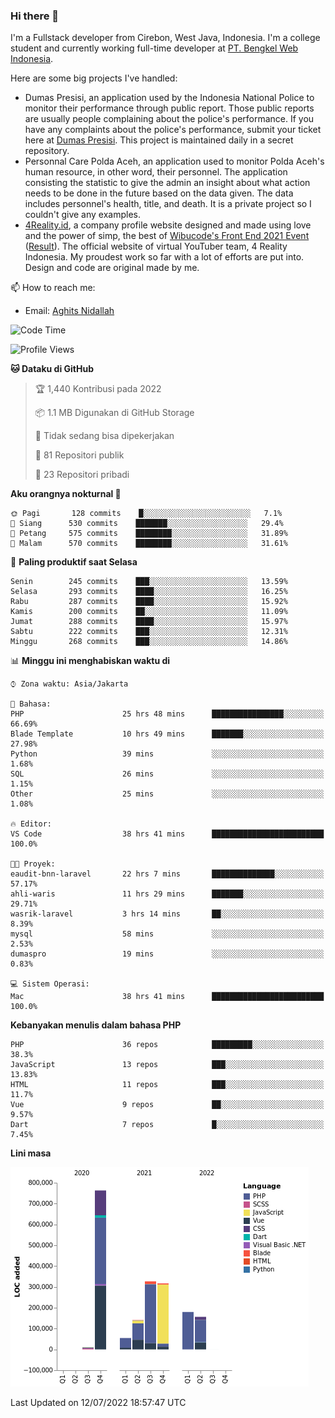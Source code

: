 ### Hi there 👋
I'm a Fullstack developer from Cirebon, West Java, Indonesia. I'm a college student and currently working full-time developer at [PT. Bengkel Web Indonesia](https://github.com/PT-Bengkel-Web-Indonesia).

Here are some big projects I've handled:
- Dumas Presisi, an application used by the Indonesia National Police to monitor their performance through public report. Those public reports are usually people complaining about the police's performance. If you have any complaints about the police's performance, submit your ticket here at [Dumas Presisi](https://dumaspresisi.polri.go.id/dumaspro). This project is maintained daily in a secret repository.
- Personnal Care Polda Aceh, an application used to monitor Polda Aceh's human resource, in other word, their personnel. The application consisting the statistic to give the admin an insight about what action needs to be done in the future based on the data given. The data includes personnel's health, title, and death. It is a private project so I couldn't give any examples.
- [4Reality.id](https://4reality.id), a company profile website designed and made using love and the power of simp, the best of [Wibucode's Front End 2021 Event](https://github.com/wibucode02/submision-event-frontend-2021) ([Result](https://github.com/wibucode02/top-5-pemenang-event-front-end-wibucode-2021)). The official website of virtual YouTuber team, 4 Reality Indonesia. My proudest work so far with a lot of efforts are put into. Design and code are original made by me.

📫 How to reach me:
- Email: [Aghits Nidallah](mailto:yourlovelydev@gmail.com)

<!--START_SECTION:waka-->
![Code Time](http://img.shields.io/badge/Code%20Time-0%20secs-blue)

![Profile Views](http://img.shields.io/badge/Profil%20dilihat-11-blue)

**🐱 Dataku di GitHub** 

> 🏆 1,440 Kontribusi pada 2022
 > 
> 📦 1.1 MB Digunakan di GitHub Storage 
 > 
> 🚫 Tidak sedang bisa dipekerjakan
 > 
> 📜 81 Repositori publik 
 > 
> 🔑 23 Repositori pribadi  
 > 
**Aku orangnya nokturnal 🦉** 

```text
🌞 Pagi       128 commits    █░░░░░░░░░░░░░░░░░░░░░░░░   7.1% 
🌆 Siang      530 commits    ███████░░░░░░░░░░░░░░░░░░   29.4% 
🌃 Petang     575 commits    ████████░░░░░░░░░░░░░░░░░   31.89% 
🌙 Malam      570 commits    ████████░░░░░░░░░░░░░░░░░   31.61%

```
📅 **Paling produktif saat Selasa** 

```text
Senin        245 commits    ███░░░░░░░░░░░░░░░░░░░░░░   13.59% 
Selasa       293 commits    ████░░░░░░░░░░░░░░░░░░░░░   16.25% 
Rabu         287 commits    ████░░░░░░░░░░░░░░░░░░░░░   15.92% 
Kamis        200 commits    ██░░░░░░░░░░░░░░░░░░░░░░░   11.09% 
Jumat        288 commits    ████░░░░░░░░░░░░░░░░░░░░░   15.97% 
Sabtu        222 commits    ███░░░░░░░░░░░░░░░░░░░░░░   12.31% 
Minggu       268 commits    ███░░░░░░░░░░░░░░░░░░░░░░   14.86%

```


📊 **Minggu ini menghabiskan waktu di** 

```text
⌚︎ Zona waktu: Asia/Jakarta

💬 Bahasa: 
PHP                      25 hrs 48 mins      ████████████████░░░░░░░░░   66.69% 
Blade Template           10 hrs 49 mins      ███████░░░░░░░░░░░░░░░░░░   27.98% 
Python                   39 mins             ░░░░░░░░░░░░░░░░░░░░░░░░░   1.68% 
SQL                      26 mins             ░░░░░░░░░░░░░░░░░░░░░░░░░   1.15% 
Other                    25 mins             ░░░░░░░░░░░░░░░░░░░░░░░░░   1.08%

🔥 Editor: 
VS Code                  38 hrs 41 mins      █████████████████████████   100.0%

🐱‍💻 Proyek: 
eaudit-bnn-laravel       22 hrs 7 mins       ██████████████░░░░░░░░░░░   57.17% 
ahli-waris               11 hrs 29 mins      ███████░░░░░░░░░░░░░░░░░░   29.71% 
wasrik-laravel           3 hrs 14 mins       ██░░░░░░░░░░░░░░░░░░░░░░░   8.39% 
mysql                    58 mins             ░░░░░░░░░░░░░░░░░░░░░░░░░   2.53% 
dumaspro                 19 mins             ░░░░░░░░░░░░░░░░░░░░░░░░░   0.83%

💻 Sistem Operasi: 
Mac                      38 hrs 41 mins      █████████████████████████   100.0%

```

**Kebanyakan menulis dalam bahasa PHP** 

```text
PHP                      36 repos            █████████░░░░░░░░░░░░░░░░   38.3% 
JavaScript               13 repos            ███░░░░░░░░░░░░░░░░░░░░░░   13.83% 
HTML                     11 repos            ███░░░░░░░░░░░░░░░░░░░░░░   11.7% 
Vue                      9 repos             ██░░░░░░░░░░░░░░░░░░░░░░░   9.57% 
Dart                     7 repos             █░░░░░░░░░░░░░░░░░░░░░░░░   7.45%

```


**Lini masa**

![Chart not found](https://raw.githubusercontent.com/NikarashiHatsu/NikarashiHatsu/master/charts/bar_graph.png) 


 Last Updated on 12/07/2022 18:57:47 UTC
<!--END_SECTION:waka-->
